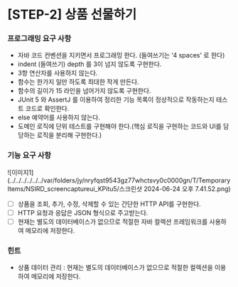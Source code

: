 # [STEP-2] 상품 선물하기

### 프로그래밍 요구 사항 
- 자바 코드 컨벤션을 지키면서 프로그래밍 한다. (들여쓰기는 '4 spaces' 로 한다)
- indent (들여쓰기) depth 를 3이 넘지 않도록 구현한다.
- 3항 연산자를 사용하지 않는다.
- 함수는 한가지 일만 하도록 최대한 작게 만든다.
- 함수의 길이가 15 라인을 넘어가지 않도록 구현한다.
- JUnit 5 와 AssertJ 를 이용하여 정리한 기능 목록이 정상적으로 작동하는지 테스트 코드로 확인한다.
- else 예약어를 사용하지 않는다.
- 도메인 로직에 단위 테스트를 구현해야 한다.(핵심 로직을 구현하는 코드와 UI를 담당하는 로직을 분리해 구현한다.)

### 기능 요구 사항
![이미지1](../../../../../../var/folders/jy/nryfqst9543gz77whctsvy0c0000gn/T/TemporaryItems/NSIRD_screencaptureui_KPitu5/스크린샷 2024-06-24 오후 7.41.52.png)
- [ ] 상품을 조회, 추가, 수정, 삭제할 수 있는 간단한 HTTP API를 구현한다.
- [ ] HTTP 요청과 응답은 JSON 형식으로 주고받는다.
- [ ] 현재는 별도의 데이터베이스가 없으므로 적절한 자바 컬렉션 프레임워크를 사용하여 메모리에 저장한다.

### 힌트
- 상품 데이터 관리 : 현재는 별도의 데이터베이스가 없으므로 적절한 컬렉션을 이용하여 메모리에 저장한다.
